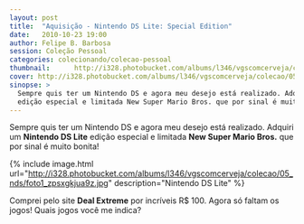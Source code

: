 ```yaml
---
layout: post
title:  "Aquisição - Nintendo DS Lite: Special Edition"
date:   2010-10-23 19:00
author: Felipe B. Barbosa
session: Coleção Pessoal
categories: colecionando/colecao-pessoal
thumbnail:      http://i328.photobucket.com/albums/l346/vgscomcerveja/colecao/05_nds/post_thumbnail_zps7av3hryn.jpg
cover: http://i328.photobucket.com/albums/l346/vgscomcerveja/colecao/05_nds/post_header_zps9rpxezwe.jpg
sinopse: >
  Sempre quis ter um Nintendo DS e agora meu desejo está realizado. Adquiri um Nintendo DS Lite
  edição especial e limitada New Super Mario Bros. que por sinal é muito bonita!
---
```

Sempre quis ter um Nintendo DS e agora meu desejo está realizado. Adquiri um **Nintendo DS Lite**
edição especial e limitada **New Super Mario Bros.** que por sinal é muito bonita!

{% include image.html url="http://i328.photobucket.com/albums/l346/vgscomcerveja/colecao/05_nds/foto1_zpsxgkjua9z.jpg" description="Nintendo DS Lite" %}

Comprei pelo site **Deal Extreme** por incríveis R$ 100. Agora só faltam os jogos!
Quais jogos você me indica?
